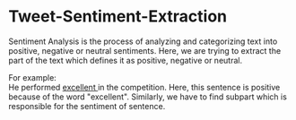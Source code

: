 # Tweet-Sentiment-Extraction

Sentiment Analysis is the process of analyzing and categorizing text into positive, negative or neutral sentiments. Here, we are trying to extract the part of the text which defines it as positive, negative or neutral. </br>

For example:  </br>
He performed <ins>excellent </ins> in the competition. Here, this sentence is positive because of the word "excellent". Similarly, we have to find subpart which is responsible for the sentiment of sentence.  
